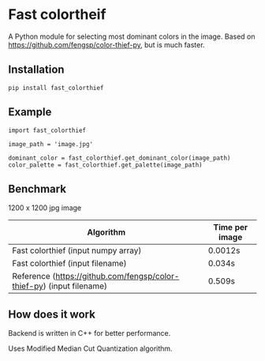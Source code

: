# Fast colortheif

A Python module for selecting most dominant colors in the image. Based on https://github.com/fengsp/color-thief-py, but is much faster.

## Installation
```
pip install fast_colorthief
```

## Example
```
import fast_colorthief

image_path = 'image.jpg'

dominant_color = fast_colorthief.get_dominant_color(image_path)
color_palette = fast_colorthief.get_palette(image_path)
```

## Benchmark
1200 x 1200 jpg image


| Algorithm | Time per image |
| ----------| -------------- |
| Fast colorthief (input numpy array) | 0.0012s |
| Fast colorthief (input filename) | 0.034s | 
| Reference (https://github.com/fengsp/color-thief-py) (input filename) | 0.509s |
 
## How does it work
Backend is written in C++ for better performance.

Uses Modified Median Cut Quantization algorithm.
